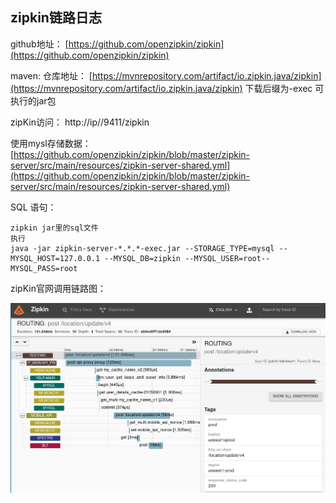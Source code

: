 ## zipkin链路日志

github地址： [https://github.com/openzipkin/zipkin](https://github.com/openzipkin/zipkin)

maven: 仓库地址： [https://mvnrepository.com/artifact/io.zipkin.java/zipkin](https://mvnrepository.com/artifact/io.zipkin.java/zipkin)  下载后缀为-exec 可执行的jar包

zipKin访问： http://ip//9411/zipkin

使用mysl存储数据：
[https://github.com/openzipkin/zipkin/blob/master/zipkin-server/src/main/resources/zipkin-server-shared.yml](https://github.com/openzipkin/zipkin/blob/master/zipkin-server/src/main/resources/zipkin-server-shared.yml)

SQL 语句：

```
zipkin jar里的sql文件
执行
java -jar zipkin-server-*.*.*-exec.jar --STORAGE_TYPE=mysql --MYSQL_HOST=127.0.0.1 --MYSQL_DB=zipkin --MYSQL_USER=root--MYSQL_PASS=root
```


zipKin官网调用链路图：

![输入图片说明](../images/zipkin/%E6%9C%8D%E5%8A%A1%E8%B0%83%E7%94%A8image.png)

